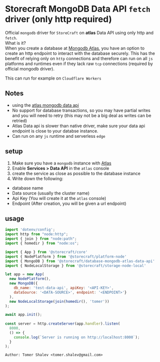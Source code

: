 # Storecraft MongoDB Data API `fetch` driver (only http required)

Official `mongodb` driver for `StoreCraft` on **atlas** Data API using only http and `fetch`.  
What is it?  
When you create a database at [Mongodb Atlas](https://www.mongodb.com/atlas/database), you have
an option to create an http endpoint to interact with the database securely. This has the benefit
of relying only on `http` connections and therefore can run on all `js` platforms and runtimes even
if they lack raw `tcp` connections (required by official mongodb driver).  

This can run for example on `Cloudflare Workers`


## Notes
- using the [atlas mongodb data api](https://www.mongodb.com/docs/atlas/app-services/data-api/openapi/)
- No support for database transactions, so you may have partial writes and you will
need to retry (this may not be a big deal as writes can be retried)
- Atlas Data api is slower than native driver, make sure your data api endpoint is close to your databse
instance.
- Can run on any `js` runtime and serverless `edge`

## setup
1. Make sure you have a `mongodb` instance with [Atlas](https://www.mongodb.com/atlas/database)
2. Enable **Services > Data API** in the `atlas` console
3. create the service as close as possible to the database instance
4. Write down the following:
  - database name
  - Data source (usually the cluster name)
  - Api Key (You will create it at the `atlas` console)
  - Endpoint (After creation, you will be given a url endpoint)

## usage

```js
import 'dotenv/config';
import http from "node:http";
import { join } from "node:path";
import { homedir } from "node:os";

import { App } from '@storecraft/core'
import { NodePlatform } from '@storecraft/platform-node'
import { MongoDB } from '@storecraft/database-mongodb-atlas-data-api'
import { NodeLocalStorage } from '@storecraft/storage-node-local'

let app = new App(
  new NodePlatform(),
  new MongoDB({ 
    db_name: 'test-data-api', apiKey: '<API-KEY>', 
    dataSource: '<DATA-SOURCE>', endpoint: '<ENDPOINT>'}
  ),
  new NodeLocalStorage(join(homedir(), 'tomer'))
);

await app.init();
 
const server = http.createServer(app.handler).listen(
  8000,
  () => {
    console.log(`Server is running on http://localhost:8000`);
  }
); 

```

```text
Author: Tomer Shalev <tomer.shalev@gmail.com>
```